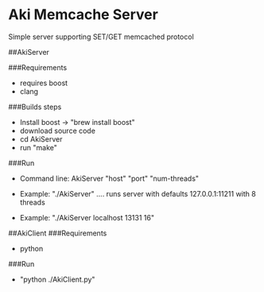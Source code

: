 # Aki Memcache Server

Simple server supporting SET/GET memcached protocol

##AkiServer

###Requirements 
 - requires boost
 - clang

###Builds steps 
 - Install boost -> "brew install boost"
 - download source code
 - cd AkiServer
 - run "make"

###Run
 - Command line: AkiServer "host" "port" "num-threads"

 - Example: "./AkiServer"   .... runs server with defaults 127.0.0.1:11211 with 8 threads
 - Example: "./AkiServer localhost 13131 16"

##AkiClient
###Requirements
 - python

###Run
 - "python ./AkiClient.py"
